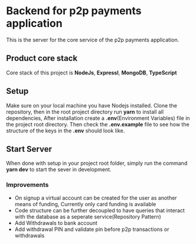 # Backend for p2p payments application

This is the server for the core service of the p2p payments application.

## Product core stack

Core stack of this project is **NodeJs**, **Expressl**, **MongoDB**, **TypeScript**

## Setup

Make sure on your local machine you have Nodejs installed. Clone the repository, then in the root project directory run **yarn** to install all dependencies, After installation create a **.env**(Environment Variables) file in the project root directory. Then check the **.env.example** file to see how the structure of the keys in the **.env** should look like.

## Start Server

When done with setup in your project root folder, simply run the command **yarn dev** to start the sever in development.

### Improvements

- On signup a virtual account can be created for the user as another means of funding, Currently only card funding is available
- Code structure can be further decoupled to have queries that interact with the database as a seperate service(Repository Pattern)
- Add Withdrawals to bank account
- Add withdrawal PIN and validate pin before p2p transactions or withdrawals
